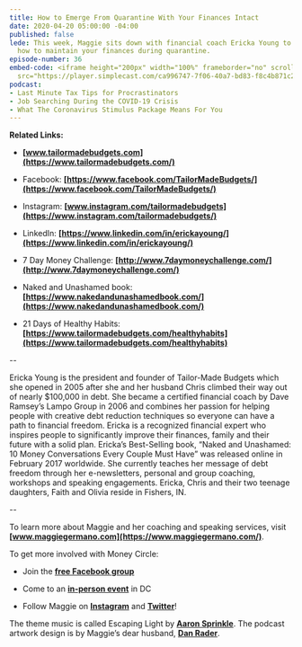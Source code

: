 ```yaml
---
title: How to Emerge From Quarantine With Your Finances Intact
date: 2020-04-20 05:00:00 -04:00
published: false
lede: This week, Maggie sits down with financial coach Ericka Young to talk about
  how to maintain your finances during quarantine.
episode-number: 36
embed-code: <iframe height="200px" width="100%" frameborder="no" scrolling="no" seamless
  src="https://player.simplecast.com/ca996747-7f06-40a7-bd83-f8c4b871c25a?dark=false"></iframe>
podcast:
- Last Minute Tax Tips for Procrastinators
- Job Searching During the COVID-19 Crisis
- What The Coronavirus Stimulus Package Means For You
---
```


**Related Links:**

* **[www.tailormadebudgets.com](https://www.tailormadebudgets.com/)**

* Facebook: **[https://www.facebook.com/TailorMadeBudgets/](https://www.facebook.com/TailorMadeBudgets/)**

* Instagram: **[www.instagram.com/tailormadebudgets](https://www.instagram.com/tailormadebudgets/)**

* LinkedIn: **[https://www.linkedin.com/in/erickayoung/](https://www.linkedin.com/in/erickayoung/)**

* 7 Day Money Challenge: **[http://www.7daymoneychallenge.com/](http://www.7daymoneychallenge.com/)**

* Naked and Unashamed book: **[https://www.nakedandunashamedbook.com/](https://www.nakedandunashamedbook.com/)**

* 21 Days of Healthy Habits: **[https://www.tailormadebudgets.com/healthyhabits](https://www.tailormadebudgets.com/healthyhabits)**

--

Ericka Young is the president and founder of Tailor-Made Budgets which she opened in 2005 after she and her husband Chris climbed their way out of nearly $100,000 in debt. She became a certified financial coach by Dave Ramsey’s Lampo Group in 2006 and combines her passion for helping people with creative debt reduction techniques so everyone can have a path to financial freedom. Ericka is a recognized financial expert who inspires people to significantly improve their finances, family and their future with a solid plan. Ericka’s Best-Selling book, “Naked and Unashamed: 10 Money Conversations Every Couple Must Have” was released online in February 2017 worldwide. She currently teaches her message of debt freedom through her e-newsletters, personal and group coaching, workshops and speaking engagements. Ericka, Chris and their two teenage daughters, Faith and Olivia reside in Fishers, IN.

--

To learn more about Maggie and her coaching and speaking services, visit **[www.maggiegermano.com](https://www.maggiegermano.com/)**.

To get more involved with Money Circle:

* Join the **[free Facebook group](https://www.facebook.com/groups/MoneyCircleGroup)**

* Come to an **[in-person event](https://www.maggiegermano.com/moneycircle/)** in DC

* Follow Maggie on **[Instagram](https://dashboard.simplecast.com/episodes/www.instagram.com/maggiegermano)** and **[Twitter](https://dashboard.simplecast.com/episodes/www.twitter.com/maggiegermano)**!

The theme music is called Escaping Light by **[Aaron Sprinkle](http://aaronsprinklemusic.com/)**. The podcast artwork design is by Maggie’s dear husband, **[Dan Rader](https://danrdesign.com/)**.